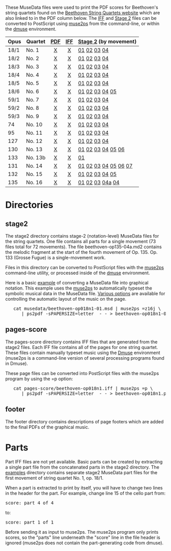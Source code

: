 These MuseData files were used to print the PDF scores for Beethoven's
string quartets found on the [Beethoven String Quartets
website](http://wiki.ccarh.org/wiki/Beethoven_String_Quartets#Scores_.28downloadable.29)
which are also linked to in the PDF column below.  The [IFF](pages-score)
and [Stage 2](stage2) files can be converted to PostScript using
[muse2ps](https://github.com/musedata/muse2ps) from the command-line,
or within the [dmuse](http://dmuse.ccarh.org) environment.


| Opus | Quartet | [PDF](http://beethoven-string-quartets.ccarh.org) | [IFF](pages-score) | [Stage 2](stage2) (by movement) |
| ---- | ------- | :---: | :---: | -------- |
| 18/1 | No. 1   | [X](http://scores.ccarh.org/beethoven/quartets/beethoven-quartet01-op18n1.pdf) | [X](pages-score/beethoven-op018n1.iff) | [01](musedata/beethoven-op018n1-01.msd) [02](musedata/beethoven-op018n1-02.msd) [03](musedata/beethoven-op018n1-03.msd) [04](musedata/beethoven-op018n1-04.msd) |
| 18/2 | No. 2   | [X](http://scores.ccarh.org/beethoven/quartets/beethoven-quartet02-op18n2.pdf) | [X](pages-score/beethoven-op018n2.iff) | [01](musedata/beethoven-op018n2-01.msd) [02](musedata/beethoven-op018n2-02.msd) [03](musedata/beethoven-op018n2-03.msd) [04](musedata/beethoven-op018n2-04.msd) |
| 18/3 | No. 3   | [X](http://scores.ccarh.org/beethoven/quartets/beethoven-quartet03-op18n3.pdf) | [X](pages-score/beethoven-op018n3.iff) | [01](musedata/beethoven-op018n3-01.msd) [02](musedata/beethoven-op018n3-02.msd) [03](musedata/beethoven-op018n3-03.msd) [04](musedata/beethoven-op018n3-04.msd) |
| 18/4 | No. 4   | [X](http://scores.ccarh.org/beethoven/quartets/beethoven-quartet04-op18n4.pdf) | [X](pages-score/beethoven-op018n4.iff) | [01](musedata/beethoven-op018n4-01.msd) [02](musedata/beethoven-op018n4-02.msd) [03](musedata/beethoven-op018n4-03.msd) [04](musedata/beethoven-op018n4-04.msd) |
| 18/5 | No. 5   | [X](http://scores.ccarh.org/beethoven/quartets/beethoven-quartet05-op18n5.pdf) | [X](pages-score/beethoven-op018n5.iff) | [01](musedata/beethoven-op018n5-01.msd) [02](musedata/beethoven-op018n5-02.msd) [03](musedata/beethoven-op018n5-03.msd) [04](musedata/beethoven-op018n5-04.msd) |
| 18/6 | No. 6   | [X](http://scores.ccarh.org/beethoven/quartets/beethoven-quartet06-op18n6.pdf) | [X](pages-score/beethoven-op018n6.iff) | [01](musedata/beethoven-op018n6-01.msd) [02](musedata/beethoven-op018n6-02.msd) [03](musedata/beethoven-op018n6-03.msd) [04](musedata/beethoven-op018n6-04.msd)  [05](musedata/beethoven-op018n6-05.msd) |
| 59/1 | No. 7   | [X](http://scores.ccarh.org/beethoven/quartets/beethoven-quartet07-op59n1.pdf) | [X](pages-score/beethoven-op059n1.iff) | [01](musedata/beethoven-op059n1-01.msd) [02](musedata/beethoven-op059n1-02.msd) [03](musedata/beethoven-op059n1-03.msd) [04](musedata/beethoven-op059n1-04.msd) |
| 59/2 | No. 8   | [X](http://scores.ccarh.org/beethoven/quartets/beethoven-quartet08-op59n2.pdf) | [X](pages-score/beethoven-op059n2.iff) | [01](musedata/beethoven-op059n2-01.msd) [02](musedata/beethoven-op059n2-02.msd) [03](musedata/beethoven-op059n2-03.msd) [04](musedata/beethoven-op059n2-04.msd) |
| 59/3 | No. 9   | [X](http://scores.ccarh.org/beethoven/quartets/beethoven-quartet09-op59n3.pdf) | [X](pages-score/beethoven-op059n3.iff) | [01](musedata/beethoven-op059n3-01.msd) [02](musedata/beethoven-op059n3-02.msd) [03](musedata/beethoven-op059n3-03.msd) [04](musedata/beethoven-op059n3-04.msd) |
| 74   | No. 10  | [X](http://scores.ccarh.org/beethoven/quartets/beethoven-quartet10-op74.pdf)   | [X](pages-score/beethoven-op074.iff)   | [01](musedata/beethoven-op074-03.msd)   [02](musedata/beethoven-op074-02.msd)   [03](musedata/beethoven-op074-03.msd)   [04](musedata/beethoven-op074-04.msd)   |
| 95   | No. 11  | [X](http://scores.ccarh.org/beethoven/quartets/beethoven-quartet11-op95.pdf)   | [X](pages-score/beethoven-op095.iff)   | [01](musedata/beethoven-op095-03.msd)   [02](musedata/beethoven-op095-02.msd)   [03](musedata/beethoven-op095-03.msd)   [04](musedata/beethoven-op095-04.msd)   |
| 127  | No. 12  | [X](http://scores.ccarh.org/beethoven/quartets/beethoven-quartet12-op127.pdf)  | [X](pages-score/beethoven-op127.iff)   | [01](musedata/beethoven-op127-03.msd)   [02](musedata/beethoven-op127-02.msd)   [03](musedata/beethoven-op127-03.msd)   [04](musedata/beethoven-op127-04.msd)   |
| 130  | No. 13  | [X](http://scores.ccarh.org/beethoven/quartets/beethoven-quartet13-op130.pdf)  | [X](pages-score/beethoven-op130.iff)   | [01](musedata/beethoven-op130-03.msd)   [02](musedata/beethoven-op130-02.msd)   [03](musedata/beethoven-op130-03.msd)   [04](musedata/beethoven-op130-04.msd) [05](musedata/beethoven-op130-05.msd) [06](musedata/beethoven-op130-06.msd) |
| 133  | No. 13b | [X](http://scores.ccarh.org/beethoven/quartets/beethoven-quartet14b-op133.pdf) | [X](pages-score/beethoven-op133.iff)   | [01](musedata/beethoven-op133.msd) |
| 131  | No. 14  | [X](http://scores.ccarh.org/beethoven/quartets/beethoven-quartet14-op131.pdf)  | [X](pages-score/beethoven-op131.iff)   | [01](musedata/beethoven-op131-03.msd)   [02](musedata/beethoven-op131-02.msd)   [03](musedata/beethoven-op131-03.msd)   [04](musedata/beethoven-op131-04.msd)   [05](musedata/beethoven-op131-05.msd) [06](musedata/beethoven-op131-06.msd) [07](musedata/beethoven-op131-07.msd) |
| 132  | No. 15  | [X](http://scores.ccarh.org/beethoven/quartets/beethoven-quartet15-op132.pdf)  | [X](pages-score/beethoven-op132.iff)   | [01](musedata/beethoven-op132-03.msd)   [02](musedata/beethoven-op132-02.msd)   [03](musedata/beethoven-op132-03.msd)   [04](musedata/beethoven-op132-04.msd)   [05](musedata/beethoven-op132-05.msd) |
| 135  | No. 16  | [X](http://scores.ccarh.org/beethoven/quartets/beethoven-quartet16-op135.pdf)  | [X](pages-score/beethoven-op135.iff)   | [01](musedata/beethoven-op135-03.msd)   [02](musedata/beethoven-op135-02.msd)   [03](musedata/beethoven-op135-03.msd)   [04a](musedata/beethoven-op135-04a.msd) [04](musedata/beethoven-op135-04.msd) |

# Directories 

## stage2

The stage2 directory contains stage-2 (notation-level) MuseData
files for the string quartets.  One file contains all parts for a
single movement (73 files total for 72 movements).  The file
beethoven-op135-04a.md2 contains the melodic fragment at the start
of the fourth movement of Op. 135.  Op. 133 (Grosse Fugue) is a
single-movement work.  

Files in this directory can be converted to PostScript files with
the [muse2ps](http://muse2ps.ccarh.org) command-line utility, or
processed inside of the [dmuse](http://dmuse.ccarh.org) environment.

Here is a basic [example](examples) of converting a MuseData file
into graphical notation.  This example uses the
[muse2ps](http://muse2ps.ccarh.org) to automatically typeset the
symbolic musical data in the MuseData file.  [Various
options](http://wiki.ccarh.org/wiki/Muse2ps#Options) are available
for controlling the automatic layout of the music on the page.

<pre>
   cat musedata/beethoven-op018n1-01.msd | muse2ps =z16j \
      | ps2pdf -sPAPERSIZE=letter  - - &gt; beethoven-op018n1-01.pdf
</pre>


## pages-score

The pages-score directory contains IFF files that are generated
from the stage2 files.  Each IFF file contains all of the pages for one
string quartet.  These files contain manually typeset music using the
[Dmuse](http://dmuse.ccarh.org) environment (muse2ps is a command-line
version of several processing programs found in Dmuse).

These page files can be converted into PostScript files with the muse2ps
program by using the =p option:

<pre>
   cat pages-score/beethoven-op018n1.iff | muse2ps =p \
      | ps2pdf -sPAPERSIZE=letter  - - &gt; beethoven-op018n1.pdf
</pre>

## footer

The footer directory contains descriptions of page footers which are added
to the final PDFs of the graphical music. 

# Parts

Part IFF files are not yet available.  Basic parts can be created
by extracting a single part file from the concatenated parts in the
stage2 directory.  The [examples](examples) directory contains separate 
stage2 MuseData part files for the first movement of string quartet 
No. 1, op. 18/1.

When a part is extracted to print by itself, you will have to change
two lines in the header for the part.  For example, change line 15 of
the cello part from:

<pre>
score: part 4 of 4
</pre>

to: 

<pre>
score: part 1 of 1
</pre>

Before sending it as input to muse2ps.  The muse2ps program only prints
scores, so the "parts" line underneath the "score" line in the file header
is ignored (muse2ps does not contain the part-generating code from dmuse).


